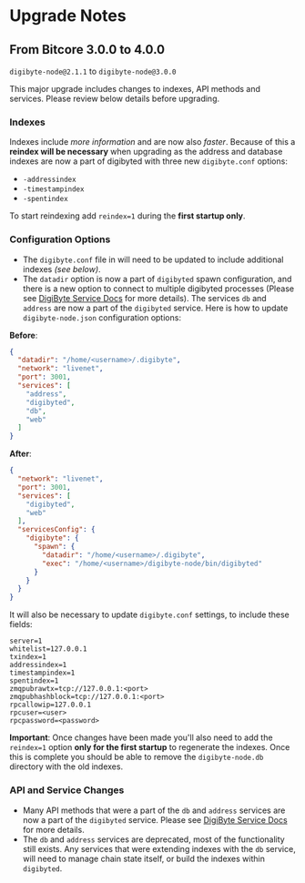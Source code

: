 # Upgrade Notes

## From Bitcore 3.0.0 to 4.0.0

`digibyte-node@2.1.1` to `digibyte-node@3.0.0`

This major upgrade includes changes to indexes, API methods and services. Please review below details before upgrading.

### Indexes

Indexes include *more information* and are now also *faster*. Because of this a **reindex will be necessary** when upgrading as the address and database indexes are now a part of digibyted with three new `digibyte.conf` options:
- `-addressindex`
- `-timestampindex`
- `-spentindex`

To start reindexing add `reindex=1` during the **first startup only**.

### Configuration Options

- The `digibyte.conf` file in will need to be updated to include additional indexes *(see below)*.
- The `datadir` option is now a part of `digibyted` spawn configuration, and there is a new option to connect to multiple digibyted processes (Please see [DigiByte Service Docs](services/digibyted.md) for more details). The services `db` and `address` are now a part of the `digibyted` service. Here is how to update `digibyte-node.json` configuration options:

**Before**:
```json
{
  "datadir": "/home/<username>/.digibyte",
  "network": "livenet",
  "port": 3001,
  "services": [
    "address",
    "digibyted",
    "db",
    "web"
  ]
}
```

**After**:
```json
{
  "network": "livenet",
  "port": 3001,
  "services": [
    "digibyted",
    "web"
  ],
  "servicesConfig": {
    "digibyte": {
      "spawn": {
        "datadir": "/home/<username>/.digibyte",
        "exec": "/home/<username>/digibyte-node/bin/digibyted"
      }
    }
  }
}
```

It will also be necessary to update `digibyte.conf` settings, to include these fields:
```
server=1
whitelist=127.0.0.1
txindex=1
addressindex=1
timestampindex=1
spentindex=1
zmqpubrawtx=tcp://127.0.0.1:<port>
zmqpubhashblock=tcp://127.0.0.1:<port>
rpcallowip=127.0.0.1
rpcuser=<user>
rpcpassword=<password>
```

**Important**: Once changes have been made you'll also need to add the `reindex=1` option **only for the first startup** to regenerate the indexes. Once this is complete you should be able to remove the `digibyte-node.db` directory with the old indexes.

### API and Service Changes
- Many API methods that were a part of the `db` and `address` services are now a part of the `digibyted` service. Please see [DigiByte Service Docs](services/digibyted.md) for more details.
- The `db` and `address` services are deprecated, most of the functionality still exists. Any services that were extending indexes with the `db` service, will need to manage chain state itself, or build the indexes within `digibyted`.
